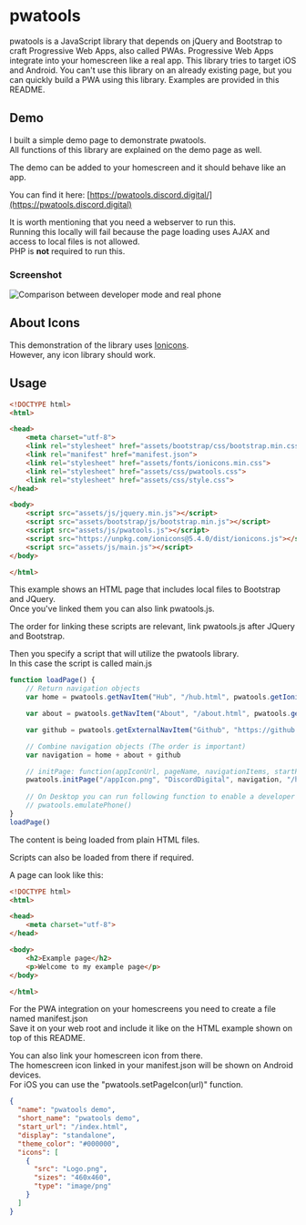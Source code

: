 # pwatools
pwatools is a JavaScript library that depends on jQuery and Bootstrap to craft Progressive Web Apps, also called PWAs. Progressive Web Apps integrate into your homescreen like a real app. This library tries to target iOS and Android. You can't use this library on an already existing page, but you can quickly build a PWA using this library. Examples are provided in this README.

## Demo

I built a simple demo page to demonstrate pwatools.\
All functions of this library are explained on the demo page as well.

The demo can be added to your homescreen and it should behave like an app.

You can find it here: [https://pwatools.discord.digital/](https://pwatools.discord.digital)

It is worth mentioning that you need a webserver to run this.\
Running this locally will fail because the page loading uses AJAX and access to local files is not allowed.\
PHP is **not** required to run this.

### Screenshot

![Comparison between developer mode and real phone](https://pwatools.discord.digital/cdn/example.png)

## About Icons

This demonstration of the library uses [Ionicons](https://ionicons.com/).\
However, any icon library should work.

## Usage

```html
<!DOCTYPE html>
<html>

<head>
    <meta charset="utf-8">
    <link rel="stylesheet" href="assets/bootstrap/css/bootstrap.min.css">
    <link rel="manifest" href="manifest.json">
    <link rel="stylesheet" href="assets/fonts/ionicons.min.css">
    <link rel="stylesheet" href="assets/css/pwatools.css">
    <link rel="stylesheet" href="assets/css/style.css">
</head>

<body>
    <script src="assets/js/jquery.min.js"></script>
    <script src="assets/bootstrap/js/bootstrap.min.js"></script>
    <script src="assets/js/pwatools.js"></script>
    <script src="https://unpkg.com/ionicons@5.4.0/dist/ionicons.js"></script>
    <script src="assets/js/main.js"></script>
</body>

</html>
```

This example shows an HTML page that includes local files to Bootstrap and JQuery.\
Once you've linked them you can also link pwatools.js.

The order for linking these scripts are relevant, link pwatools.js after JQuery and Bootstrap.

Then you specify a script that will utilize the pwatools library.\
In this case the script is called main.js

```javascript
function loadPage() {
    // Return navigation objects
    var home = pwatools.getNavItem("Hub", "/hub.html", pwatools.getIoniconsIcon("bookmark-outline"), true, pwatools.getIoniconsIcon("bookmark"))

    var about = pwatools.getNavItem("About", "/about.html", pwatools.getIoniconsIcon("help-circle-outline"), false, pwatools.getIoniconsIcon("help-circle"))

    var github = pwatools.getExternalNavItem("Github", "https://github.com/DiscordDigital", pwatools.getIoniconsIcon("logo-github"))

    // Combine navigation objects (The order is important)
    var navigation = home + about + github

    // initPage: function(appIconUrl, pageName, navigationItems, startPage)
    pwatools.initPage("/appIcon.png", "DiscordDigital", navigation, "/hub.html")
    
    // On Desktop you can run following function to enable a developer view for the page:
    // pwatools.emulatePhone()
}
loadPage()
```

The content is being loaded from plain HTML files.

Scripts can also be loaded from there if required.

A page can look like this:

```html
<!DOCTYPE html>
<html>

<head>
    <meta charset="utf-8">
</head>

<body>
    <h2>Example page</h2>
    <p>Welcome to my example page</p>
</body>

</html>
```

For the PWA integration on your homescreens you need to create a file named manifest.json\
Save it on your web root and include it like on the HTML example shown on top of this README.

You can also link your homescreen icon from there.\
The homescreen icon linked in your manifest.json will be shown on Android devices.\
For iOS you can use the "pwatools.setPageIcon(url)" function.

```json
{
  "name": "pwatools demo",
  "short_name": "pwatools demo",
  "start_url": "/index.html",
  "display": "standalone",
  "theme_color": "#000000",
  "icons": [
    {
      "src": "Logo.png",
      "sizes": "460x460",
      "type": "image/png"
    }
  ]
}
```

